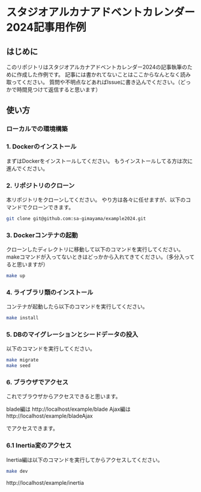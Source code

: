 # スタジオアルカナアドベントカレンダー2024記事用作例

## はじめに

このリポジトリはスタジオアルカナアドベントカレンダー2024の記事執筆のために作成した作例です。
記事には書かれてないことはここからなんとなく読み取ってください。
質問や不明点などあればIssueに書き込んでください。（どっかで時間見つけて返信すると思います）

## 使い方

### ローカルでの環境構築

### 1. Dockerのインストール

まずはDockerをインストールしてください。
もうインストールしてる方は次に進んでください。

### 2. リポジトリのクローン

本リポジトリをクローンしてください。
やり方は各々に任せますが、以下のコマンドでクローンできます。

```bash
git clone git@github.com:sa-gimayama/example2024.git
```

### 3. Dockerコンテナの起動

クローンしたディレクトリに移動して以下のコマンドを実行してください。
makeコマンドが入ってないときはどっかから入れてきてください。（多分入ってると思いますが）

```bash
make up
```

### 4. ライブラリ類のインストール

コンテナが起動したら以下のコマンドを実行してください。

```bash
make install
```

### 5. DBのマイグレーションとシードデータの投入

以下のコマンドを実行してください。

```bash
make migrate
make seed
```

### 6. ブラウザでアクセス

これでブラウザからアクセスできると思います。

blade編は
http://localhost/example/blade
Ajax編は
http://localhost/example/bladeAjax

でアクセスできます。

### 6.1 Inertia変のアクセス

Inertia編は以下のコマンドを実行してからアクセスしてください。

```bash
make dev
```

http://localhost/example/inertia
